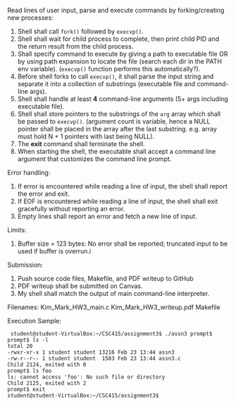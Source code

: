 Read lines of user input, parse and execute commands by forking/creating new
processes:
1. Shell shall call `fork()` followed by `execvp()`.
2. Shell shall wait for child process to complete, then print child PID and the
   return result from the child process.
3. Shall specify command to execute by giving a path to executable file OR by
   using path expansion to locate the file (search each dir in the PATH env
   variable).  (`execvp()` function performs this automatically?).
4. Before shell forks to call `execvp()`, it shall parse the input string and
   separate it into a collection of substrings (executable file and command-line
   args).
5. Shell shall handle at least **4** command-line arguments (5+ args including
   executable file).
6. Shell shall store pointers to the substrings of the `arg` array which shall
   be passed to `execvp()`. (argument count is variable, hence a NULL pointer
   shall be placed in the array after the last substring. e.g. array must hold N
   \+ 1 pointers with last being NULL).
7. The **exit** command shall terminate the shell.
8. When starting the shell, the executable shall accept a command line argument
   that customizes the command line prompt.

Error handling:
1. If error is encountered while reading a line of input, the shell shall report
   the error and exit.
2. If EOF is encountered while reading a line of input, the shell shall exit
   gracefully without reporting an error.
3. Empty lines shall report an error and fetch a new line of input.

Limits:
1. Buffer size = 123 bytes: No error shall be reported; truncated input to be
   used if buffer is overrun.i

Submission:
1. Push source code files, Makefile, and PDF writeup to GitHub
2. PDF writeup shall be submitted on Canvas.
3. My shell shall match the output of main command-line interpreter.

Filenames:
Kim_Mark_HW3_main.c
Kim_Mark_HW3_writeup.pdf
Makefile


Execution Sample:
```
 student@student-VirtualBox:~/CSC415/assignment3$ ./assn3 prompt$
prompt$ ls -l
total 20
-rwxr-xr-x 1 student student 13216 Feb 23 13:44 assn3
-rw-r--r-- 1 student student  1583 Feb 23 13:44 assn3.c
Child 2124, exited with 0
prompt$ ls foo
ls: cannot access 'foo': No such file or directory
Child 2125, exited with 2
prompt$ exit
student@student-VirtualBox:~/CSC415/assignment3$
```